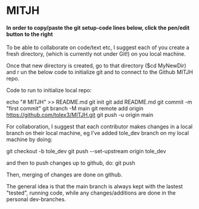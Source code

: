 # MITJH

#### In order to copy/paste the git setup-code lines below, click the pen/edit button to the right ####

To be able to collaborate on code/text etc, I suggest each of you create a fresh
directory, (which is currently not under Git!) on you local machine.

Once that new directory is created, go to that directory ($cd MyNewDir) and r
un the below code to initialize git and to connect to the Github MITJH repo.

Code to run to initialize local repo:

echo "# MITJH" >> README.md
git init
git add README.md
git commit -m "first commit"
git branch -M main
git remote add origin https://github.com/tolex3/MITJH.git
git push -u origin main


For collaboration, I suggest that each contributor makes changes in a local 
branch on their local machine, eg I've added tole_dev branch on my local machine by doing:

git checkout -b tole_dev
git push --set-upstream origin tole_dev

and then to push changes up to github, do: 
git push

Then, merging of changes are done on github.

The general idea is that the main branch is always kept with the lastest "tested", 
running code, while any changes/additions are done in the personal
dev-branches.



